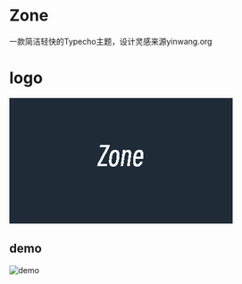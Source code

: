 # Zone
一款简洁轻快的Typecho主题，设计灵感来源yinwang.org

# logo
![logo](screenshot.png)

## demo
![demo](https://vip.123pan.cn/1818691018/url/demo.gif)
